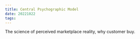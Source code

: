 ```yaml
---
title: Central Psychographic Model
date: 20221022
tags:
---
```


The science of perceived marketplace reality, why customer buy. 